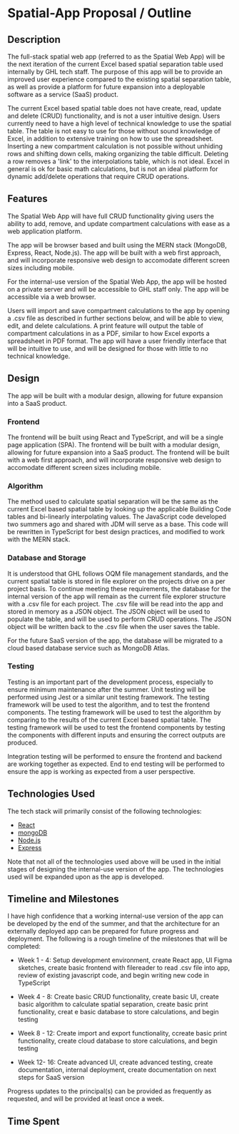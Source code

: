 # Spatial-App Proposal / Outline

## Description

<p>The full-stack spatial web app (referred to as the Spatial Web App) will be the next iteration of the current Excel based spatial separation table used internally by GHL tech staff.  The purpose of this app will be to provide an improved user experience compared to the existing spatial separation table, as well as provide a platform for future expansion into a deployable software as a service (SaaS) product.</p>

<p>The current Excel based spatial table does not have create, read, update and delete (CRUD) functionality, and is not a user intuitive design. Users currently need to have a high level of technical knowledge to use the spatial table.  The table is not easy to use for those without sound knowledge of Excel, in addition to extensive training on how to use the spreadsheet.  Inserting a new compartment calculation is not possible without unhiding rows and shifting down cells, making organizing the table difficult.  Deleting a row removes a 'link' to the interpolations table, which is not ideal.  Excel in general is ok for basic math calculations, but is not an ideal platform for dynamic add/delete operations that require CRUD operations.</p>

## Features

<p>The Spatial Web App will have full CRUD functionality giving users the ability to add, remove, and update compartment calculations with ease as a web application platform.</p>

<p>The app will be browser based and built using the MERN stack (MongoDB, Express, React, Node.js). The app will be built with a web first approach, and will incorporate responsive web design to accomodate different screen sizes including mobile.</p>

<p>For the internal-use version of the Spatial Web App, the app will be hosted on a private server and will be accessible to GHL staff only.  The app will be accessible via a web browser.</p>

<p>Users will import and save compartment calculations to the app by opening a .csv file as described in further sections below, and will be able to view, edit, and delete calculations.  A print feature will output the table of compartment calculations in as a PDF, similar to how Excel exports a spreadsheet in PDF format. The app will have a user friendly interface that will be intuitive to use, and will be designed for those with little to no technical knowledge.</p>

## Design

<p>The app will be built with a modular design, allowing for future expansion into a SaaS product.</p>

### Frontend

<p>The frontend will be built using React and TypeScript, and will be a single page application (SPA).  The frontend will be built with a modular design, allowing for future expansion into a SaaS product.  The frontend will be built with a web first approach, and will incorporate responsive web design to accomodate different screen sizes including mobile.</p>

### Algorithm

<p>The method used to calculate spatial separation will be the same as the current Excel based spatial table by looking up the applicable Building Code tables and bi-linearly interpolating values.  The JavaScript code developed two summers ago and shared with JDM will serve as a base.  This code will be rewritten in TypeScript for best design practices, and modified to work with the MERN stack.</p>

### Database and Storage

<p>It is understood that GHL follows OQM file management standards, and the current spatial table is stored in file explorer on the projects drive on a per project basis.  To continue meeting these requirements, the database for the internal version of the app will remain as the current file explorer structure with a .csv file for each project.  The .csv file will be read into the app and stored in memory as a JSON object.  The JSON object will be used to populate the table, and will be used to perform CRUD operations.  The JSON object will be written back to the .csv file when the user saves the table.<p> 

<p>For the future SaaS version of the app, the database will be migrated to a cloud based database service such as MongoDB Atlas.</p> 

### Testing

<p>Testing is an important part of the development process, especially to ensure minimum maintenance after the summer.  Unit testing will be performed using Jest or a similar unit testing framework.  The testing framework will be used to test the algorithm, and to test the frontend components.  The testing framework will be used to test the algorithm by comparing to the results of the current Excel based spatial table.  The testing framework will be used to test the frontend components by testing the components with different inputs and ensuring the correct outputs are produced.</p> 

<p>Integration testing will be performed to ensure the frontend and backend are working together as expected. End to end testing will be performed to ensure the app is working as expected from a user perspective.</p> 

## Technologies Used

The tech stack will primarily consist of the following technologies:

- [React](https://reactjs.org/)
- [mongoDB](https://www.mongodb.com/)
- [Node.js](https://nodejs.org/en/)
- [Express](https://expressjs.com/)

Note that not all of the technologies used above will be used in the initial stages of designing the internal-use version of the app.  The technologies used will be expanded upon as the app is developed.

## Timeline and Milestones

I have high confidence that a working internal-use version of the app can be developed by the end of the summer, and that the architecture for an externally deployed app can be prepared for future progress and deployment.  The following is a rough timeline of the milestones that will be completed:

- Week 1 - 4: Setup development environment, create React app, UI Figma sketches, create basic frontend with filereader to read .csv file into app, review of existing javascript code, and begin writing new code in TypeScript

- Week 4 - 8: Create basic CRUD functionality, create basic UI, create basic algorithm to calculate spatial separation, create basic print functionality, creat e basic database to store calculations, and begin testing

- Week 8 - 12: Create import and export functionality, ccreate basic print functionality, create cloud database to store calculations, and begin testing

- Week 12- 16: Create advanced UI, create advanced testing, create documentation, internal deployment, create documentation on next steps for SaaS version

Progress updates to the principal(s) can be provided as frequently as requested, and will be provided at least once a week.

## Time Spent

